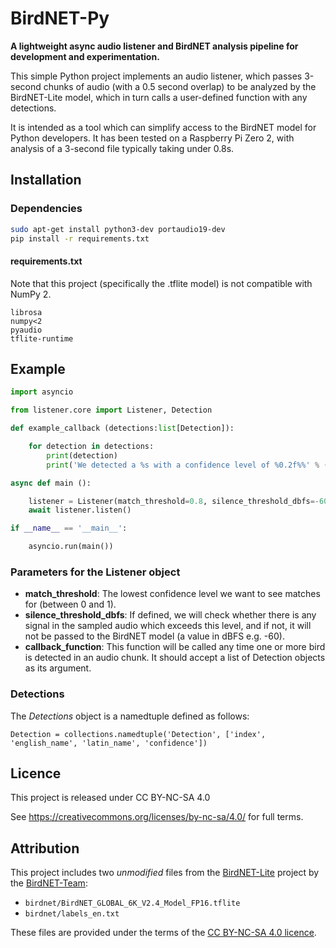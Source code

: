 # BirdNET-Py

**A lightweight async audio listener and BirdNET analysis pipeline for development and experimentation.**

This simple Python project implements an audio listener, which passes 3-second chunks of audio (with a 0.5 second overlap) to be analyzed by the BirdNET-Lite model, which in turn calls a user-defined function with any detections.

It is intended as a tool which can simplify access to the BirdNET model for Python developers. It has been tested on a Raspberry Pi Zero 2, with analysis of a 3-second file typically taking under 0.8s.

## Installation

### Dependencies

```bash
sudo apt-get install python3-dev portaudio19-dev
pip install -r requirements.txt
```

#### requirements.txt

Note that this project (specifically the .tflite model) is not compatible with NumPy 2.

```
librosa
numpy<2
pyaudio
tflite-runtime
```

## Example

```python
import asyncio

from listener.core import Listener, Detection

def example_callback (detections:list[Detection]):

	for detection in detections:
		print(detection)
		print('We detected a %s with a confidence level of %0.2f%%' % (detection.english_name, 100 * detection.confidence))

async def main ():

	listener = Listener(match_threshold=0.8, silence_threshold_dbfs=-60.0, callback_function=example_callback)
	await listener.listen()

if __name__ == '__main__':

	asyncio.run(main())
```

### Parameters for the Listener object

- **match_threshold**: The lowest confidence level we want to see matches for (between 0 and 1).
- **silence_threshold_dbfs**: If defined, we will check whether there is any signal in the sampled audio which exceeds this level, and if not, it will not be passed to the BirdNET model (a value in dBFS e.g. -60).
- **callback_function**: This function will be called any time one or more bird is detected in an audio chunk. It should accept a list of Detection objects as its argument.

### Detections

The *Detections* object is a namedtuple defined as follows:

```
Detection = collections.namedtuple('Detection', ['index', 'english_name', 'latin_name', 'confidence'])
```

## Licence

This project is released under CC BY-NC-SA 4.0

See https://creativecommons.org/licenses/by-nc-sa/4.0/ for full terms.

## Attribution

This project includes two *unmodified* files from the [BirdNET-Lite](https://github.com/birdnet-team/BirdNET-Lite) project by the [BirdNET-Team](https://github.com/birdnet-team):

- `birdnet/BirdNET_GLOBAL_6K_V2.4_Model_FP16.tflite`  
- `birdnet/labels_en.txt`  

These files are provided under the terms of the [CC BY-NC-SA 4.0 licence](https://creativecommons.org/licenses/by-nc-sa/4.0/).  
